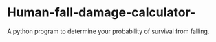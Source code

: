 # Human-fall-damage-calculator-
A python program to determine your probability of survival from falling.
